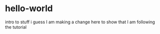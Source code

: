 # hello-world
intro to stuff i guess
I am making a change here to show that I am following the tutorial
